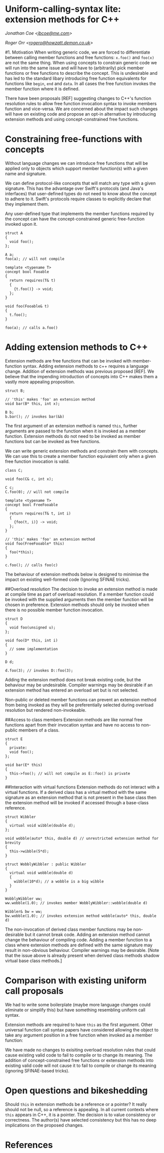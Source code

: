 # Uniform-calling-syntax lite: extension methods for C++

_Jonathan Coe \<jbcoe@me.com\>_

_Roger Orr \<rogero@howzatt.demon.co.uk\>_

#1. Motivation
When writing generic code, we are forced to differentiate between calling
member functions and free functions: `x.foo()` and `foo(x)` are not the same
thing. When using concepts to constrain generic code we will run into the
same issue and will have to (arbitrarily) pick member functions or free
functions to describe the concept. This is undesirable and has led to the
standard libary introducing free function equivalents for functions like
`begin`, `end` and `data`.  In all cases the free function invokes the member
function where it is defined.

There have been proposals [REF] suggesting changes to C++'s function resolution
rules to allow free function invocation syntax to invoke members function and
vice-versa. We are concerned about the impact such changes will have on
existing code and propose an opt-in alternative by introducing extension
methods and using concept-constrained free functions.

# Constraining free-functions with concepts
Without language changes we can introduce free functions that will be applied
only to objects which support member function(s) with a given name and signature.

We can define protocol-like concepts that will match any type with a given
signature.  This has the advantage over Swift's protocols (and Java's
interfaces) that user-defined types do not need to know about the concept to
adhere to it. Swift's protocols require classes to explicitly declare that they
implement them.

Any user-defined type that implements the member functions required by the concept
can have the concept-constrained generic free-function invoked upon it.

    struct A
    {
      void foo(); 
    };

    A a;
    foo(a); // will not compile

    template <typename T>
    concept bool Fooable
    {
      return requires(T& t)
      {
        {t.foo()} -> void;
      };
    }
    
    void foo(Fooable& t)
    {
      t.foo();
    }
    
    foo(a); // calls a.foo()

# Adding extension methods to C++
Extension methods are free functions that can be invoked with member-function
syntax. Adding extension methods to c++ requires a language change. Addition
of extension methods was previous proposed [REF]. We believe that the impending
introduction of concepts into C++ makes them a vastly more appealing
proposition.

    struct B;
    
    // 'this' makes 'foo' an extension method   
    void bar(B* this, int x);

    B b;
    b.bar(); // invokes bar(&b)

The first argument of an extension method is named `this`, further arguments
are passed to the function when it is invoked as a member function.  Extension
methods do not need to be invoked as member functions but can be invoked as
free functions.

We can write generic extension methods and constrain them with concepts.  We
can use this to create a member function equivalent only when a given free
function invocation is valid.

    class C;
 
    void foo(C& c, int x);

    C c;
    C.foo(0); // will not compile

    template <typename T>
    concept bool FreeFooable
    {
      return requires(T& t, int i)
      {
        {foo(t, i)} -> void;
      };
    }
    
    // 'this' makes 'foo' an extension method   
    void foo(FreeFooable* this) 
    {
      foo(*this);      
    }
    
    c.foo(); // calls foo(c)

The behaviour of extension methods below is designed to minimise the impact on
existing well-formed code (Ignoring SFINAE tricks).  

##Overload resolution
The decision to invoke an extension method is made at compile time as part of
overload resolution.  If a member function could be invoked with the supplied
arguments then the member function will be chosen in preference. Extension
methods should only be invoked when there is no possible member function
invocation.

    struct D
    {
      void foo(unsigned u);
    };

    void foo(D* this, int i)
    {
      // some implementation
    }

    D d;

    d.foo(3); // invokes D::foo(3);

Adding the extension method does not break existing code, but the behaviour may
be undesirable. Compiler warnings may be desirable if an extension method has
entered an overload set but is not selected.

Non-public or deleted member functions can prevent an extension method from
being invoked as they will be preferentially selected during overload
resolution but rendered non-invokeable. 

##Access to class members
Extension methods are like normal free functions apart from their invocation
syntax and have no access to non-public members of a class.

    struct E
    {
      private:
      void foo();
    };

    void bar(E* this)
    {
      this->foo(); // will not compile as E::foo() is private
    }

##Interaction with virtual functions
Extension methods do not interact with a virtual functions. If a derived class
has a virtual method with the same signature as an extension method that is not
present in the base class then the extension method will be invoked if accessed
through a base-class reference.

    struct Wibbler
    {
      virtual void wibble(double d);  
    };

    void wobble(auto* this, double d) // unrestricted extension method for brevity
    {
      this->wibble(5*d);
    }

    struct WobblyWibbler : public Wibbler
    {
      virtual void wobble(double d)
      {
        wibble(10*d); // a wobble is a big wibble
      }
    }

    WobblyWibbler ww;
    ww.wobble(1.0); // invokes member WobblyWibbler::wobble(double d)

    Wibbler& bw = ww;
    bw.wobble(1.0); // invokes extension method wobble(auto* this, double d)

The non-invocation of derived class member functions may be non-desirable but it cannot
break code. Adding an extension method cannot change the behaviour of compiling code.
Adding a member function to a class where extension methods are defined with the same
signature may result in non-obvious behaviour. Compiler warnings may be desirable.
[Note that the issue above is already present when derived class methods
shadow virtual base class methods.]

# Comparison with existing uniform call proposals
We had to write some boilerplate (maybe more language changes could eliminate
or simplify this) but have something resembling uniform call syntax. 

Extension methods are required to have `this` as the first argument. Other universal
function call syntax papers have considered allowing the object to take any argument position
in a free function when invoked as a member function:

We have made no changes to exisiting overload resolution rules that could cause existing
valid code to fail to compile or to change its meaning. The addition of concept-constrained
free functions or extension methods into existing valid code will not cause it to fail to compile
or change its meaning (ignoring SFINAE-based tricks).

# Open questions and bikeshedding
Should `this` in extension methods be a reference or a pointer? It really should
not be null, so a reference is appealing. In all current contexts where `this`
appears in C++, it is a pointer. The decision is to value consistency or
correctness. The author(s) have selected consistency but this has no deep
implications on the proposed changes.

# References

